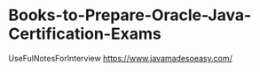 # Books-to-Prepare-Oracle-Java-Certification-Exams
UseFulNotesForInterview
https://www.javamadesoeasy.com/
